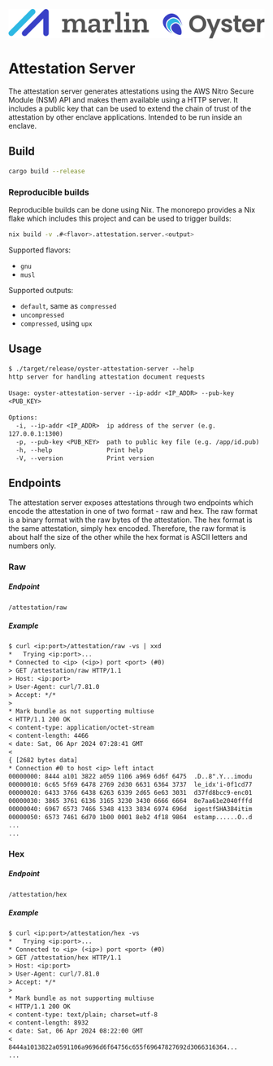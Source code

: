 ![Marlin Oyster Logo](./logo.svg)

# Attestation Server

The attestation server generates attestations using the AWS Nitro Secure Module (NSM) API and makes them available using a HTTP server. It includes a public key that can be used to extend the chain of trust of the attestation by other enclave applications. Intended to be run inside an enclave.

## Build

```bash
cargo build --release
```

### Reproducible builds

Reproducible builds can be done using Nix. The monorepo provides a Nix flake which includes this project and can be used to trigger builds:

```bash
nix build -v .#<flavor>.attestation.server.<output>
```

Supported flavors:
- `gnu`
- `musl`

Supported outputs:
- `default`, same as `compressed`
- `uncompressed`
- `compressed`, using `upx`

## Usage

```
$ ./target/release/oyster-attestation-server --help
http server for handling attestation document requests

Usage: oyster-attestation-server --ip-addr <IP_ADDR> --pub-key <PUB_KEY>

Options:
  -i, --ip-addr <IP_ADDR>  ip address of the server (e.g. 127.0.0.1:1300)
  -p, --pub-key <PUB_KEY>  path to public key file (e.g. /app/id.pub)
  -h, --help               Print help
  -V, --version            Print version
```

## Endpoints

The attestation server exposes attestations through two endpoints which encode the attestation in one of two format - raw and hex. The raw format is a binary format with the raw bytes of the attestation. The hex format is the same attestation, simply hex encoded. Therefore, the raw format is about half the size of the other while the hex format is ASCII letters and numbers only.

### Raw

##### Endpoint

`/attestation/raw`

##### Example

```
$ curl <ip:port>/attestation/raw -vs | xxd
*   Trying <ip:port>...
* Connected to <ip> (<ip>) port <port> (#0)
> GET /attestation/raw HTTP/1.1
> Host: <ip:port>
> User-Agent: curl/7.81.0
> Accept: */*
> 
* Mark bundle as not supporting multiuse
< HTTP/1.1 200 OK
< content-type: application/octet-stream
< content-length: 4466
< date: Sat, 06 Apr 2024 07:28:41 GMT
< 
{ [2682 bytes data]
* Connection #0 to host <ip> left intact
00000000: 8444 a101 3822 a059 1106 a969 6d6f 6475  .D..8".Y...imodu
00000010: 6c65 5f69 6478 2769 2d30 6631 6364 3737  le_idx'i-0f1cd77
00000020: 6433 3766 6438 6263 6339 2d65 6e63 3031  d37fd8bcc9-enc01
00000030: 3865 3761 6136 3165 3230 3430 6666 6664  8e7aa61e2040fffd
00000040: 6967 6573 7466 5348 4133 3834 6974 696d  igestfSHA384itim
00000050: 6573 7461 6d70 1b00 0001 8eb2 4f18 9864  estamp......O..d
...
...
```

### Hex

##### Endpoint

`/attestation/hex`

##### Example

```
$ curl <ip:port>/attestation/hex -vs
*   Trying <ip:port>...
* Connected to <ip> (<ip>) port <port> (#0)
> GET /attestation/hex HTTP/1.1
> Host: <ip:port>
> User-Agent: curl/7.81.0
> Accept: */*
> 
* Mark bundle as not supporting multiuse
< HTTP/1.1 200 OK
< content-type: text/plain; charset=utf-8
< content-length: 8932
< date: Sat, 06 Apr 2024 08:22:00 GMT
< 
8444a1013822a0591106a9696d6f64756c655f69647827692d3066316364...
...
```

